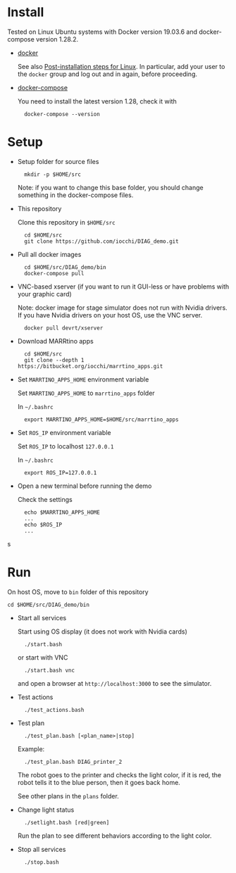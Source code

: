 # Install

Tested on Linux Ubuntu systems with Docker version 19.03.6 and docker-compose version 1.28.2.

* [docker](http://www.docker.com)

    See also 
    [Post-installation steps for Linux](https://docs.docker.com/install/linux/linux-postinstall/).
    In particular, add your user to the `docker` group and log out and in again, before proceeding.

* [docker-compose](https://docs.docker.com/compose/install/)

    You need to install the latest version 1.28, check it with

        docker-compose --version


# Setup

* Setup folder for source files

        mkdir -p $HOME/src

    Note: if you want to change this base folder, you should change something in the docker-compose files.


* This repository

    Clone this repository in `$HOME/src`

        cd $HOME/src
        git clone https://github.com/iocchi/DIAG_demo.git

* Pull all docker images

        cd $HOME/src/DIAG_demo/bin
        docker-compose pull

* VNC-based xserver (if you want to run it GUI-less or have problems with your graphic card)

    Note: docker image for stage simulator does not run with Nvidia drivers.
    If you have Nvidia drivers on your host OS, use the VNC server.

        docker pull devrt/xserver

* Download MARRtino apps

        cd $HOME/src
        git clone --depth 1 https://bitbucket.org/iocchi/marrtino_apps.git

* Set `MARRTINO_APPS_HOME` environment variable

    Set `MARRTINO_APPS_HOME` to  `marrtino_apps` folder

    In `~/.bashrc`

        export MARRTINO_APPS_HOME=$HOME/src/marrtino_apps


* Set `ROS_IP` environment variable

    Set `ROS_IP` to localhost `127.0.0.1`

    In `~/.bashrc`

        export ROS_IP=127.0.0.1

* Open a new terminal before running the demo
    
    Check the settings

        echo $MARRTINO_APPS_HOME
        ...
        echo $ROS_IP
        ...
s
# Run

On host OS, move to `bin` folder of this repository

    cd $HOME/src/DIAG_demo/bin


* Start all services

    Start using OS display (it does not work with Nvidia cards)

        ./start.bash

    or start with VNC

        ./start.bash vnc

    and open a browser at `http://localhost:3000` to see the simulator.


* Test actions

        ./test_actions.bash


* Test plan

        ./test_plan.bash [<plan_name>|stop]

    Example:

        ./test_plan.bash DIAG_printer_2

    The robot goes to the printer and checks the light color, if it is red, the robot tells it to the blue person, then it goes back home.

    See other plans in the `plans` folder.


* Change light status

        ./setlight.bash [red|green]

    Run the plan to see different behaviors according to the light color.

* Stop all services

        ./stop.bash

